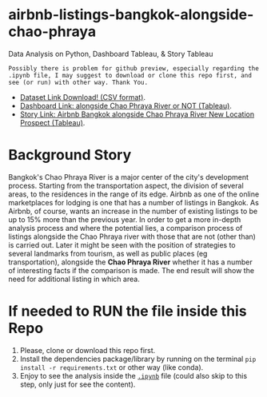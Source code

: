 # airbnb-listings-bangkok-alongside-chao-phraya
Data Analysis on Python, Dashboard Tableau, &amp; Story Tableau

` Possibly there is problem for github preview, especially regarding the .ipynb file, I may suggest to download or clone this repo first, and see (or run) with other way. Thank You. `

* [Dataset Link Download! (CSV format)](https://drive.google.com/drive/folders/1A_KBMRFTS5Mthpp46nulso679ML4ZwTF).
* [Dashboard Link: alongside Chao Phraya River or NOT (Tableau)](https://public.tableau.com/views/AirbnbListingsBangkokonChaoPhrayaRiverorNOT/AirbnbChaoPhrayaDashboard?:language=en-US&publish=yes&:sid=&:display_count=n&:origin=viz_share_link).
* [Story Link: Airbnb Bangkok alongside Chao Phraya River New Location Prospect (Tableau)](https://public.tableau.com/views/AirbnbListingsBangkokonChaoPhrayaRiverorNOT/AirbnbChaoPhrayaStory?:language=en-US&publish=yes&:sid=&:display_count=n&:origin=viz_share_link).

# Background Story

Bangkok's Chao Phraya River is a major center of the city's development process. Starting from the transportation aspect, the division of several areas, to the residences in the range of its edge. Airbnb as one of the online marketplaces for lodging is one that has a number of listings in Bangkok. As Airbnb, of course, wants an increase in the number of existing listings to be up to 15% more than the previous year. In order to get a more in-depth analysis process and where the potential lies, a comparison process of listings alongside the Chao Phraya river with those that are not (other than) is carried out. Later it might be seen with the position of strategies to several landmarks from tourism, as well as public places (eg transportation), alongside the **Chao Phraya River** whether it has a number of interesting facts if the comparison is made. The end result will show the need for additional listing in which area.

# If needed to RUN the file inside this Repo
1. Please, clone or download this repo first.
2. Install the dependencies package/library by running on the terminal `pip install -r requirements.txt` or other way (like conda).
3. Enjoy to see the analysis inside the [`.ipynb`](https://github.com/zeenfts/airbnb-listings-bangkok-alongside-chao-phraya/blob/main/airbnb_notebook.ipynb) file (could also skip to this step, only just for see the content).